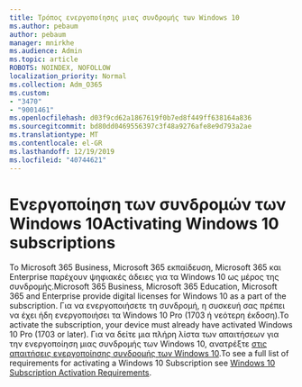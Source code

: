 ```yaml
---
title: Τρόπος ενεργοποίησης μιας συνδρομής των Windows 10
ms.author: pebaum
author: pebaum
manager: mnirkhe
ms.audience: Admin
ms.topic: article
ROBOTS: NOINDEX, NOFOLLOW
localization_priority: Normal
ms.collection: Adm_O365
ms.custom:
- "3470"
- "9001461"
ms.openlocfilehash: d03f9cd62a1867619f0b7ed8f449ff638164a836
ms.sourcegitcommit: bd80dd0469556397c3f48a9276afe8e9d793a2ae
ms.translationtype: MT
ms.contentlocale: el-GR
ms.lasthandoff: 12/19/2019
ms.locfileid: "40744621"
---
```

# <a name="activating-windows-10-subscriptions"></a><span data-ttu-id="69661-102">Ενεργοποίηση των συνδρομών των Windows 10</span><span class="sxs-lookup"><span data-stu-id="69661-102">Activating Windows 10 subscriptions</span></span>

<span data-ttu-id="69661-103">Το Microsoft 365 Business, Microsoft 365 εκπαίδευση, Microsoft 365 και Enterprise παρέχουν ψηφιακές άδειες για τα Windows 10 ως μέρος της συνδρομής.</span><span class="sxs-lookup"><span data-stu-id="69661-103">Microsoft 365 Business, Microsoft 365 Education, Microsoft 365 and Enterprise provide digital licenses for Windows 10 as a part of the subscription.</span></span> <span data-ttu-id="69661-104">Για να ενεργοποιήσετε τη συνδρομή, η συσκευή σας πρέπει να έχει ήδη ενεργοποιήσει τα Windows 10 Pro (1703 ή νεότερη έκδοση).</span><span class="sxs-lookup"><span data-stu-id="69661-104">To activate the subscription, your device must already have activated Windows 10 Pro (1703 or later).</span></span> <span data-ttu-id="69661-105">Για να δείτε μια πλήρη λίστα των απαιτήσεων για την ενεργοποίηση μιας συνδρομής των Windows 10, ανατρέξτε [στις απαιτήσεις ενεργοποίησης συνδρομής των Windows 10](https://docs.microsoft.com/windows/deployment/windows-10-subscription-activation#requirements).</span><span class="sxs-lookup"><span data-stu-id="69661-105">To see a full list of requirements for activating a Windows 10 Subscription see [Windows 10 Subscription Activation Requirements](https://docs.microsoft.com/windows/deployment/windows-10-subscription-activation#requirements).</span></span>

